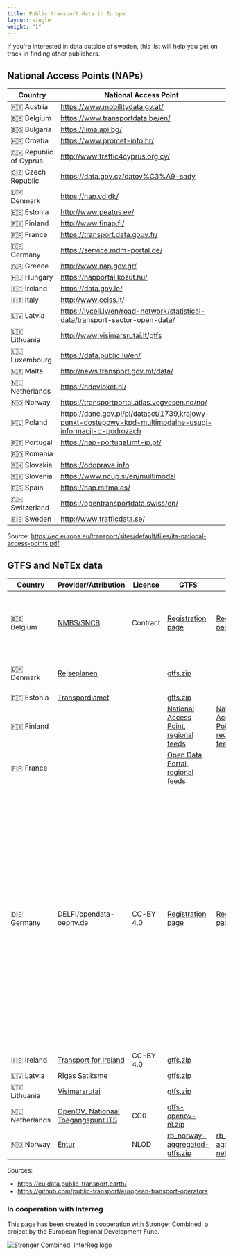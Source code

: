 ```yaml
---
title: Public transport data in Europe
layout: single 
weight: "1"
---
```

If you're interested in data outside of sweden, this list will help you get on track in finding other publishers.

## National Access Points (NAPs)

|Country|National Access Point|
|----|----|
|🇦🇹 Austria | https://www.mobilitydata.gv.at/ |
|🇧🇪 Belgium | https://www.transportdata.be/en/ |
|🇧🇬 Bulgaria | https://lima.api.bg/ |
|🇭🇷 Croatia | https://www.promet-info.hr/ |
|🇨🇾 Republic of Cyprus | http://www.traffic4cyprus.org.cy/ |
|🇨🇿 Czech Republic | https://data.gov.cz/datov%C3%A9-sady |
|🇩🇰 Denmark | https://nap.vd.dk/ |
|🇪🇪 Estonia | http://www.peatus.ee/|
|🇫🇮 Finland | http://www.finap.fi/ |
|🇫🇷 France | https://transport.data.gouv.fr/ |
|🇩🇪 Germany | https://service.mdm-portal.de/ |
|🇬🇷 Greece | http://www.nap.gov.gr/ |
|🇭🇺 Hungary | https://napportal.kozut.hu/ |
|🇮🇪 Ireland | https://data.gov.ie/ |
|🇮🇹 Italy | http://www.cciss.it/ |
|🇱🇻 Latvia | https://lvceli.lv/en/road-network/statistical-data/transport-sector-open-data/|
|🇱🇹 Lithuania | http://www.visimarsrutai.lt/gtfs |
|🇱🇺 Luxembourg | https://data.public.lu/en/ |
|🇲🇹 Malta | http://news.transport.gov.mt/data/ |
|🇳🇱 Netherlands | https://ndovloket.nl/ |
|🇳🇴 Norway | https://transportportal.atlas.vegvesen.no/no/|
|🇵🇱 Poland | https://dane.gov.pl/pl/dataset/1739,krajowy-punkt-dostepowy-kpd-multimodalne-usugi-informacji-o-podrozach |
|🇵🇹 Portugal | https://nap-portugal.imt-ip.pt/   |
|🇷🇴 Romania | |
|🇸🇰 Slovakia | https://odoprave.info |
|🇸🇮 Slovenia | https://www.ncup.si/en/multimodal |
|🇪🇸 Spain | https://nap.mitma.es/ |
|🇨🇭 Switzerland | https://opentransportdata.swiss/en/ |
|🇸🇪 Sweden | http://www.trafficdata.se/ |

Source:
https://ec.europa.eu/transport/sites/default/files/its-national-access-points.pdf

## GTFS and NeTEx data

|Country|Provider/Attribution|License|GTFS|NeTEx|Comments|
|----|----|----|----|----|----|
|🇧🇪 Belgium|[NMBS/SNCB](https://nmbs.be)|Contract|[Registration page](https://www.belgiantrain.be/en/3rd-party-services/mobility-service-providers/public-data)|[Registration page](https://www.belgiantrain.be/en/3rd-party-services/mobility-service-providers/public-data)|Signed contract required. NeTEx according to Belgian Epip profile.|
|🇩🇰 Denmark|[Rejseplanen](https://rejseplanen.dk)| |[gtfs.zip](http://www.rejseplanen.info/labs/GTFS.zip)| | Account required for developer portal access | 
|🇪🇪 Estonia|[Transpordiamet](https://www.mnt.ee/eng/public-transportation/public-transport-information-system)| |[gtfs.zip](https://peatus.ee/gtfs/gtfs.zip)| | |
|🇫🇮 Finland| | | [National Access Point, regional feeds](https://finap.fi/#/services) | [National Access Point, regional feeds](https://finap.fi/#/services) | |
|🇫🇷 France| | |[Open Data Portal, regional feeds](https://navitia.opendatasoft.com/explore/?sort=modified&q=&refine.geographicarea=France)| | |
|🇩🇪 Germany|DELFI/opendata-oepnv.de|CC-BY 4.0|[Registration page](https://www.opendata-oepnv.de/ht/de/organisation/delfi/startseite?tx_vrrkit_view%5Bdataset_name%5D=deutschlandweite-sollfahrplandaten-gtfs&tx_vrrkit_view%5Baction%5D=details&tx_vrrkit_view%5Bcontroller%5D=View)|[Registration page](https://www.opendata-oepnv.de/ht/de/organisation/delfi/startseite?tx_vrrkit_view%5Bdataset_name%5D=deutschlandweite-sollfahrplandaten&tx_vrrkit_view%5Bdataset_formats%5D%5B0%5D=ZIP&tx_vrrkit_view%5Baction%5D=details&tx_vrrkit_view%5Bcontroller%5D=View)|Unfortunately, this feed only covers ~75% of all public transportation (as of 4/2020), mainly because some regional providers are still not included. If this is insufficient for you, consider using the german NETEX feed, which has a higher coverage, or manually combine available regional feeds. Account required.|
|🇮🇪 Ireland|[Transport for Ireland](https://www.transportforireland.ie/transitData/PT_Data.html)|CC-BY 4.0|[gtfs.zip](https://www.transportforireland.ie/transitData/google_transit_combined.zip)||
|🇱🇻 Latvia|Rīgas Satiksme| | [gtfs.zip](http://saraksti.rigassatiksme.lv/riga/gtfs.zip) | | |
|🇱🇹 Lithuania|[Visimarsrutai](https://www.visimarsrutai.lt/gtfs/)| |[gtfs.zip](https://www.visimarsrutai.lt/gtfs/gtfs_all.zip)||
|🇳🇱 Netherlands|[OpenOV, Nationaal Toegangspunt ITS](https://nt.ndw.nu/#/settings/multimodaal-reisinformatie-overview/1)|CC0|[gtfs-openov-nl.zip](http://gtfs.openov.nl/gtfs-rt/gtfs-openov-nl.zip)
|🇳🇴 Norway|[Entur](https://developer.entur.no)|NLOD|[rb_norway-aggregated-gtfs.zip](https://storage.googleapis.com/marduk-production/outbound/gtfs/rb_norway-aggregated-gtfs.zip)|[rb_norway-aggregated-netex.zip](https://storage.googleapis.com/marduk-production/outbound/netex/rb_norway-aggregated-netex.zip)|

Sources:

- https://eu.data.public-transport.earth/
- https://github.com/public-transport/european-transport-operators

### In cooperation with Interreg

This page has been created in cooperation with Stronger Combined, a project by the European Regional Development Fund.

![Stronger Combined, InterReg logo](/media/2021/09/stronger-combined-interreg.png)